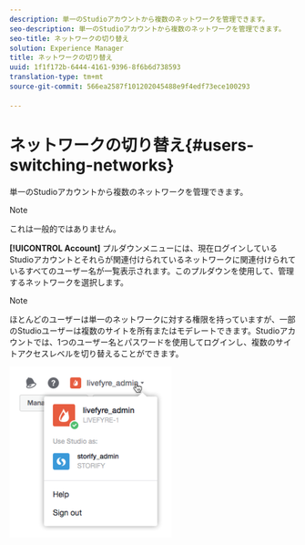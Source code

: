 ```yaml
---
description: 単一のStudioアカウントから複数のネットワークを管理できます。
seo-description: 単一のStudioアカウントから複数のネットワークを管理できます。
seo-title: ネットワークの切り替え
solution: Experience Manager
title: ネットワークの切り替え
uuid: 1f1f172b-6444-4161-9396-8f6b6d738593
translation-type: tm+mt
source-git-commit: 566ea2587f101202045488e9f4edf73ece100293

---
```



# ネットワークの切り替え{#users-switching-networks}

単一のStudioアカウントから複数のネットワークを管理できます。

>[!NOTE]
>
>これは一般的ではありません。

**[!UICONTROL Account]** プルダウンメニューには、現在ログインしているStudioアカウントとそれらが関連付けられているネットワークに関連付けられているすべてのユーザー名が一覧表示されます。このプルダウンを使用して、管理するネットワークを選択します。

>[!NOTE]
>
>ほとんどのユーザーは単一のネットワークに対する権限を持っていますが、一部のStudioユーザーは複数のサイトを所有またはモデレートできます。Studioアカウントでは、1つのユーザー名とパスワードを使用してログインし、複数のサイトアクセスレベルを切り替えることができます。

![](assets/UsersChangeAccount-285x300.png)

